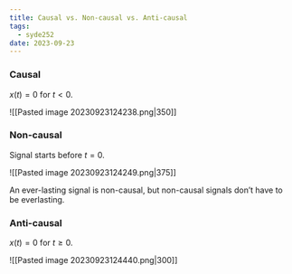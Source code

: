 ```yaml
---
title: Causal vs. Non-causal vs. Anti-causal
tags:
  - syde252
date: 2023-09-23
---
```

### Causal
$x(t) = 0$ for $t<0$.

![[Pasted image 20230923124238.png|350]]

### Non-causal
Signal starts before $t=0$.

![[Pasted image 20230923124249.png|375]]

An ever-lasting signal is non-causal, but non-causal signals don’t have to be everlasting.

### Anti-causal
$x(t)=0$ for $t \geq 0$.

![[Pasted image 20230923124440.png|300]]